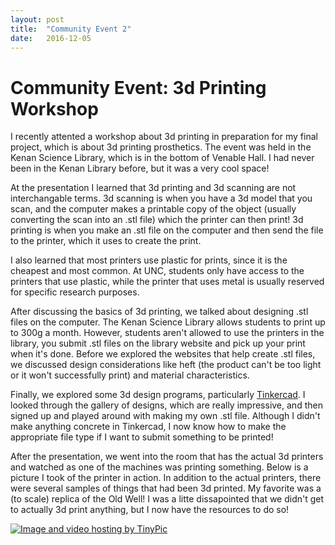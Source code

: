 ```yaml
---
layout: post
title:  "Community Event 2"
date:   2016-12-05 
---
```


# Community Event: 3d Printing Workshop
I recently attented a workshop about 3d printing in preparation for my final project, which is about 3d printing prosthetics. The event was held in the Kenan Science Library, which is in the bottom of Venable Hall. I had never been in the Kenan Library before, but it was a very cool space!

At the presentation I learned that 3d printing and 3d scanning are not interchangable terms. 3d scanning is when you have a 3d model that you scan, and the computer makes a printable copy of the object (usually converting the scan into an .stl file) which the printer can then print! 3d printing is when you make an .stl file on the computer and then send the file to the printer, which it uses to create the print. 

I also learned that most printers use plastic for prints, since it is the cheapest and most common. At UNC, students only have access to the printers that use plastic, while the printer that uses metal is usually reserved for specific research purposes. 

After discussing the basics of 3d printing, we talked about designing .stl files on the computer. The Kenan Science Library allows students to print up to 300g a month. However, students aren't allowed to use the printers in the library, you submit .stl files on the library website and pick up your print when it's done. Before we explored the websites that help create .stl files, we discussed design considerations like heft (the product can't be too light or it won't successfully print) and material characteristics. 

Finally, we explored some 3d design programs, particularly [Tinkercad](tinkercad.com). I looked through the gallery of designs, which are really impressive, and then signed up and played around with making my own .stl file. Although I didn't make anything concrete in Tinkercad, I now know how to make the appropriate file type if I want to submit something to be printed!

After the presentation, we went into the room that has the actual 3d printers and watched as one of the machines was printing something. Below is a picture I took of the printer in action. In addition to the actual printers, there were several samples of things that had been 3d printed. My favorite was a (to scale) replica of the Old Well! I was a litte dissapointed that we didn't get to actually 3d print anything, but I now have the resources to do so!

<a href="http://tinypic.com?ref=2zi51ls" target="_blank"><img src="http://i65.tinypic.com/2zi51ls.jpg" border="0" alt="Image and video hosting by TinyPic"></a>